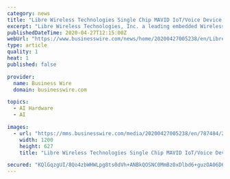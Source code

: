 ```yaml
---
category: news
title: "Libre Wireless Technologies Single Chip MAVID IoT/Voice Device Now Amazon AWS IoT Core Certified – Leads Industry in Voice Feature Integration, Size and Power for Broader AI ..."
excerpt: "Libre Wireless Technologies, Inc. a leading embedded Wireless Voice/AI solutions provider, today announced their industry leading “MAVID” low power mi"
publishedDateTime: 2020-04-27T12:15:00Z
webUrl: "https://www.businesswire.com/news/home/20200427005238/en/Libre-Wireless-Technologies-Single-Chip-MAVID-IoTVoice"
type: article
quality: 1
heat: 1
published: false

provider:
  name: Business Wire
  domain: businesswire.com

topics:
  - AI Hardware
  - AI

images:
  - url: "https://mms.businesswire.com/media/20200427005238/en/787484/23/Libre_Rectangle_04.jpg"
    width: 1200
    height: 627
    title: "Libre Wireless Technologies Single Chip MAVID IoT/Voice Device Now Amazon AWS IoT Core Certified – Leads Industry in Voice Feature Integration, Size and Power for Broader AI ..."

secured: "KQlGqzgUI/8Qo4zbWHWLpg8ts0dVh+ANBkQOSNC0MmBz0xDlbd6+guzOA06D6HovAAv3BCDsFUoefDTRl1ypSLKXkVzFWOfTAFrL6KVdUCVzCEy1bSshJGEpKrL6sUotoFu3xC/n3ueEMKl4DHrvoAhbumQC9xrdd5Hr3lJYLx+mrrZDM/330UGE59uyOJ3J9MPHwNDWJ+tySdTuKu0yCGFefeWmuFOw85a5bt+wbYA58DrSsAJUAKNGNtKhYvKCBoeC+/dVuME1fjgF3UFRihiSXUY5wKlG/m/WcdihWMqAD75c5usl03s/VfZkwecJ;wxiAUUgZxvtE+qAP4Bahfg=="
---
```


